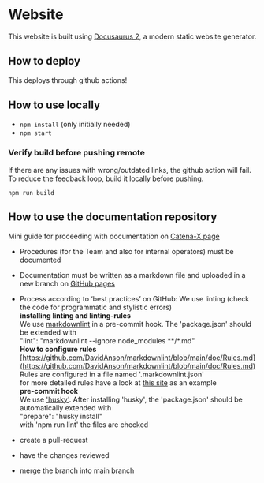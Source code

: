 # Website

This website is built using [Docusaurus 2](https://docusaurus.io/), a modern static website generator.

## How to deploy

This deploys through github actions!

## How to use locally

- `npm install` (only initially needed)
- `npm start`

### Verify build before pushing remote

If there are any issues with wrong/outdated links, the github action will fail. To reduce the feedback loop, build it locally before pushing.

`npm run build`

## How to use the documentation repository

Mini guide for proceeding with documentation on [Catena-X page](https://catenax-ng.github.io/)

- Procedures (for the Team and also for internal operators\) must be documented
- Documentation must be written as a markdown file and uploaded in a new branch on [GitHub pages](https://github.com/catenax-ng/catenax-ng.github.io)
- Process according to ‘best practices’ on GitHub:
 We use linting (check the code for programmatic and stylistic errors\)  
 **installing linting and linting-rules**  
 We use [markdownlint](https://www.npmjs.com/package/markdownlint) in a pre-commit hook.
 The 'package.json' should be extended with  
 "lint": "markdownlint --ignore node_modules *\*/\*.md"  
  **How to configure rules**  
 [https://github.com/DavidAnson/markdownlint/blob/main/doc/Rules.md](https://github.com/DavidAnson/markdownlint/blob/main/doc/Rules.md)  
 Rules are configured in a file named '.markdownlint.json\'  
 for more detailed rules have a look at [this site](https://github.com/DavidAnson/markdownlint/blob/main/doc/Rules.md) as an example  
 **pre-commit hook**  
 We use ['husky'](https://typicode.github.io/husky/#/?id=bypass-hooks). After installing 'husky', the 'package.json' should be automatically extended with  
 "prepare": "husky install"  
 with 'npm run lint' the files are checked

- create a pull-request
- have the changes reviewed
- merge the branch into main branch
